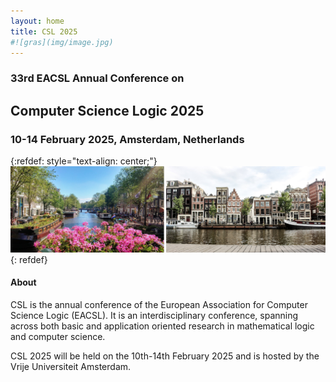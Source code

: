 ```yaml
---
layout: home
title: CSL 2025
#![gras](img/image.jpg)
---
```


### 33rd EACSL Annual Conference on

## Computer Science Logic 2025

### 10-14 February 2025, Amsterdam, Netherlands

{:refdef: style="text-align: center;"}
![My Image](/assets/images/amsterdam12.jpg)
{: refdef}

#### About

CSL is the annual conference of the European Association for Computer Science Logic (EACSL).
It is an interdisciplinary conference, spanning across both basic and application oriented research in mathematical logic and computer science.

CSL 2025 will be held on the 10th-14th February 2025 and is hosted by the Vrije Universiteit Amsterdam.

